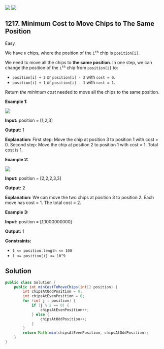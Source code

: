 [![](https://img.shields.io/github/stars/javadev/LeetCode-in-Java?label=Stars&style=flat-square)](https://github.com/javadev/LeetCode-in-Java)
[![](https://img.shields.io/github/forks/javadev/LeetCode-in-Java?label=Fork%20me%20on%20GitHub%20&style=flat-square)](https://github.com/javadev/LeetCode-in-Java/fork)

## 1217\. Minimum Cost to Move Chips to The Same Position

Easy

We have `n` chips, where the position of the <code>i<sup>th</sup></code> chip is `position[i]`.

We need to move all the chips to **the same position**. In one step, we can change the position of the <code>i<sup>th</sup></code> chip from `position[i]` to:

*   `position[i] + 2` or `position[i] - 2` with `cost = 0`.
*   `position[i] + 1` or `position[i] - 1` with `cost = 1`.

Return _the minimum cost_ needed to move all the chips to the same position.

**Example 1:**

![](https://assets.leetcode.com/uploads/2020/08/15/chips_e1.jpg)

**Input:** position = [1,2,3]

**Output:** 1

**Explanation:** First step: Move the chip at position 3 to position 1 with cost = 0. Second step: Move the chip at position 2 to position 1 with cost = 1. Total cost is 1.

**Example 2:**

![](https://assets.leetcode.com/uploads/2020/08/15/chip_e2.jpg)

**Input:** position = [2,2,2,3,3]

**Output:** 2

**Explanation:** We can move the two chips at position 3 to position 2. Each move has cost = 1. The total cost = 2.

**Example 3:**

**Input:** position = [1,1000000000]

**Output:** 1

**Constraints:**

*   `1 <= position.length <= 100`
*   `1 <= position[i] <= 10^9`

## Solution

```java
public class Solution {
    public int minCostToMoveChips(int[] position) {
        int chipsAtOddPosition = 0;
        int chipsAtEvenPosition = 0;
        for (int j : position) {
            if (j % 2 == 0) {
                chipsAtEvenPosition++;
            } else {
                chipsAtOddPosition++;
            }
        }
        return Math.min(chipsAtEvenPosition, chipsAtOddPosition);
    }
}
```